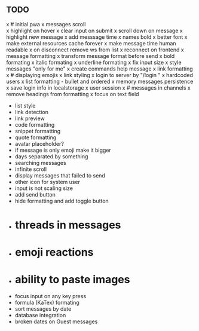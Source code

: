 

## TODO

x # initial pwa 
x messages scroll  
x highlight on hover 
x clear input on submit 
x scroll down on message
x highlight new message 
x add messsage time
x names bold 
x better font
x make external resources cache forever 
x make message time human readable
x on disconnect remove ws from list 
x reconnect on frontend 
x message formatting 
x transform message format before send
x bold formating
x italic formating
x underline formating
x fix input size
x style messages "only for me"
x create commands help message 
x link formatting
x # displaying emojis
x link styling
x login to server by "/login <user> <password>"
x hardcoded users
x list formatting - bullet and ordered
x memory messages persistence 
x save login info in localstorage
x user session
x # messages in channels
x remove headings from formatting
x focus on text field
- list style
- link detection
- link preview
- code formatting
- snippet formatting
- quote formatting
- avatar placeholder?
- if message is only emoji make it bigger
- days separated by something
- searching messages
- infinite scroll
- display messages that failed to send
- other icon for system user
- input is not scaling size
- add send button
- hide formatting and add toggle button
- # threads in messages
- # emoji reactions 
- # ability to paste images
- focus input on any key press
- formula (KaTex) formating
- sort messages by date
- database integration
- broken dates on Guest messages
